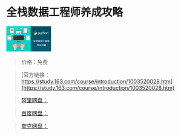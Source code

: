 # 全栈数据工程师养成攻略

![img](../../../assets/study163/free/6632028738862014427.png)

> 价格：免费

> [官方链接：https://study.163.com/course/introduction/1003520028.htm](https://study.163.com/course/introduction/1003520028.htm)

> [阿里网盘：]()

> [百度网盘：]()

> [夸克网盘：]()

